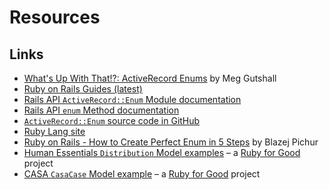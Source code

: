 # Resources

## Links

- [What's Up With That!?: ActiveRecord Enums][blog-post] by Meg Gutshall
- [Ruby on Rails Guides (latest)][rails-guides]
- [Rails API `ActiveRecord::Enum` Module documentation][api-docs-module]
- [Rails API `enum` Method documentation][api-docs-method]
- [`ActiveRecord::Enum` source code in GitHub][enum-source-code]
- [Ruby Lang site][ruby-lang]
- [Ruby on Rails - How to Create Perfect Enum in 5 Steps][perfect-enum] by Blazej Pichur
- [Human Essentials `Distribution` Model examples][human-essentials-distribution] – a [Ruby for Good][rfg] project
- [CASA `CasaCase` Model example][casa-casa-case] – a [Ruby for Good][rfg] project

[blog-post]: https://meghangutshall.com/2020/05/26/activerecord_enums/ "What's Up With That!?: ActiveRecord Enums"
[api-docs-module]: https://api.rubyonrails.org/classes/ActiveRecord/Enum.html 'ActiveRecord::Enum'
[api-docs-method]: https://api.rubyonrails.org/classes/ActiveRecord/Enum.html#method-i-enum 'ActiveRecord::Enum#enum'
[enum-source-code]: https://github.com/rails/rails/blob/3235827585d87661942c91bc81f64f56d710f0b2/activerecord/lib/active_record/enum.rb#L216 'ActiveRecord::Enum Source Code'
[perfect-enum]: https://naturaily.com/blog/ruby-on-rails-enum 'Ruby on Rails - How to Create Perfect Enum in 5 Steps'
[human-essentials-distribution]: https://github.com/rubyforgood/human-essentials/blob/d8fa236212a4114d962d4f7ac1002f42ba058c2e/app/models/distribution.rb 'Human Essentials Distribution Model'
[casa-casa-case]: https://github.com/rubyforgood/casa/blob/42f7ae491bdcc368d04c3af1b41ba6b5f9cb3434/app/models/casa_case.rb 'CASA CasaCase Model'
[rfg]: https://rubyforgood.org/ 'Ruby for Good website'
[rails-guides]: https://guides.rubyonrails.org/ 'Ruby on Rails Guides'
[ruby-lang]: https://www.ruby-lang.org/en/ 'Ruby Lang site'
